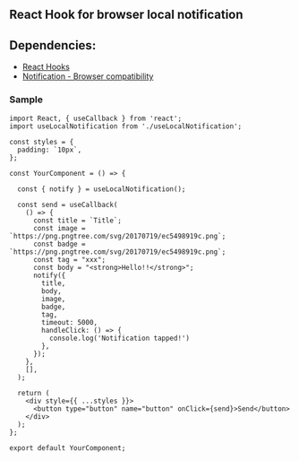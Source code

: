 ## React Hook for browser local notification

## Dependencies:

- [React Hooks](https://pt-br.reactjs.org/docs/hooks-intro.html)
- [Notification - Browser compatibility](https://developer.mozilla.org/en-US/docs/Web/API/notification)
  
### Sample
```
import React, { useCallback } from 'react';
import useLocalNotification from './useLocalNotification';

const styles = {
  padding: `10px`,
};

const YourComponent = () => {

  const { notify } = useLocalNotification();

  const send = useCallback(
    () => {
      const title = `Title`;
      const image = `https://png.pngtree.com/svg/20170719/ec5498919c.png`;
      const badge = `https://png.pngtree.com/svg/20170719/ec5498919c.png`;
      const tag = "xxx";
      const body = "<strong>Hello!!</strong>";
      notify({
        title,
        body,
        image,
        badge,
        tag,
        timeout: 5000,
        handleClick: () => {
          console.log('Notification tapped!')
        },
      });
    },
    [],
  );

  return (
    <div style={{ ...styles }}> 
      <button type="button" name="button" onClick={send}>Send</button>
    </div>
  );
};

export default YourComponent;
```